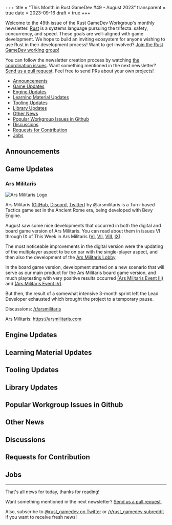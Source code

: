 +++
title = "This Month in Rust GameDev #49 - August 2023"
transparent = true
date = 2023-09-16
draft = true
+++

<!-- no toc -->

<!-- Check the post with markdownlint-->

Welcome to the 49th issue of the Rust GameDev Workgroup's
monthly newsletter.
[Rust] is a systems language pursuing the trifecta:
safety, concurrency, and speed.
These goals are well-aligned with game development.
We hope to build an inviting ecosystem for anyone wishing
to use Rust in their development process!
Want to get involved? [Join the Rust GameDev working group!][join]

You can follow the newsletter creation process
by watching [the coordination issues][coordination].
Want something mentioned in the next newsletter?
[Send us a pull request][pr].
Feel free to send PRs about your own projects!

[Rust]: https://rust-lang.org
[join]: https://github.com/rust-gamedev/wg#join-the-fun
[pr]: https://github.com/rust-gamedev/rust-gamedev.github.io
[coordination]: https://github.com/rust-gamedev/rust-gamedev.github.io/issues?q=label%3Acoordination

- [Announcements](#announcements)
- [Game Updates](#game-updates)
- [Engine Updates](#engine-updates)
- [Learning Material Updates](#learning-material-updates)
- [Tooling Updates](#tooling-updates)
- [Library Updates](#library-updates)
- [Other News](#other-news)
- [Popular Workgroup Issues in Github](#popular-workgroup-issues-in-github)
- [Discussions](#discussions)
- [Requests for Contribution](#requests-for-contribution)
- [Jobs](#jobs)

<!--
Ideal section structure is:

```
### [Title]

![image/GIF description](image link)
_image caption_

A paragraph or two with a summary and [useful links].

_Discussions:
[/r/rust](https://reddit.com/r/rust/todo),
[twitter](https://twitter.com/todo/status/123456)_

[Title]: https://first.link
[useful links]: https://other.link
```

If needed, a section can be split into subsections with a "------" delimiter.
-->

## Announcements

## Game Updates

### Ars Militaris

![Ars Militaris Logo](https://arsmilitaris.com/arsmilitaris_logo.png)

Ars Militaris ([GitHub](https://github.com/arsmilitaris), [Discord](https://discord.gg/cdNDQsstgq), [Twitter](https://twitter.com/ArsMilitarisDev)) by @arsmilitaris
is a Turn-based Tactics game set in the Ancient Rome era,
being developed with Bevy Engine.

August saw some nice developments that occurred in both the
digital and board game version of Ars Militaris. You can
read about them in issues VI through IX of This Week in Ars
Militaris ([VI](https://arsmilitaris.com/#this-week-in-ars-militaris-vi), [VII](https://arsmilitaris.com/#this-week-in-ars-militaris-vii), [VIII](https://arsmilitaris.com/#this-week-in-ars-militaris-viii), [IX](https://arsmilitaris.com/#this-week-in-ars-militaris-ix)).

The most noticeable improvements in the digital version were
the updating of the multiplayer aspect to be on par with the
single-player aspect, and then also the development of the 
[Ars Militaris Lobby](https://arsmilitaris.com/#ars-militaris-lobby).

In the board game version, development started on a new
scenario that will serve as our main product for the Ars
Militaris board game version, and much playtesting with
very positive results occurred [(Ars Militaris Event III)](https://arsmilitaris.com/#ars-militaris-event-iii)
and [(Ars Militaris Event IV)](https://arsmilitaris.com/#ars-militaris-event-iv).

But then, the result of a somewhat intensive 3-month
sprint left the Lead Developer exhausted which brought
the project to a temporary pause. 

Discussions: [/r/arsmilitaris](https://www.reddit.com/r/arsmilitaris/)

Ars Militaris: https://arsmilitaris.com

## Engine Updates

## Learning Material Updates

## Tooling Updates

## Library Updates

## Popular Workgroup Issues in Github

<!-- Up to 10 links to interesting issues -->

## Other News

<!-- One-liners for plan items that haven't got their own sections. -->

## Discussions

<!-- Links to handpicked reddit/twitter/urlo/etc threads that provide
useful information -->

## Requests for Contribution

<!-- Links to "good first issue"-labels or direct links to specific tasks -->

## Jobs

<!-- An optional section for new jobs related to Rust gamedev -->

------

That's all news for today, thanks for reading!

Want something mentioned in the next newsletter?
[Send us a pull request][pr].

Also, subscribe to [@rust_gamedev on Twitter][@rust_gamedev]
or [/r/rust_gamedev subreddit][/r/rust_gamedev] if you want to receive fresh news!

<!--
TODO: Add real links and un-comment once this post is published
**Discuss this post on**:
[/r/rust_gamedev](TODO),
[Mastodon](TODO),
[Twitter](TODO),
[Discord](https://discord.gg/yNtPTb2).
-->

[/r/rust_gamedev]: https://reddit.com/r/rust_gamedev
[@rust_gamedev]: https://twitter.com/rust_gamedev
